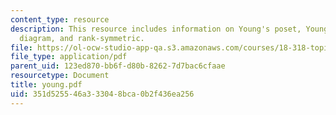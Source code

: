 ```yaml
---
content_type: resource
description: This resource includes information on Young's poset, Young diagram, Ferrers
  diagram, and rank-symmetric.
file: https://ol-ocw-studio-app-qa.s3.amazonaws.com/courses/18-318-topics-in-algebraic-combinatorics-spring-2006/351d525546a333048bca0b2f436ea256_young.pdf
file_type: application/pdf
parent_uid: 123ed870-bb6f-d80b-8262-7d7bac6cfaae
resourcetype: Document
title: young.pdf
uid: 351d5255-46a3-3304-8bca-0b2f436ea256
---
```

